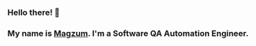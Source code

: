 ### Hello there! 👋 
### My name is [Magzum](https://www.linkedin.com/in/andosovmagzum/). I'm a Software QA Automation Engineer.

<div align="center">
</div>
  <div align="center">
